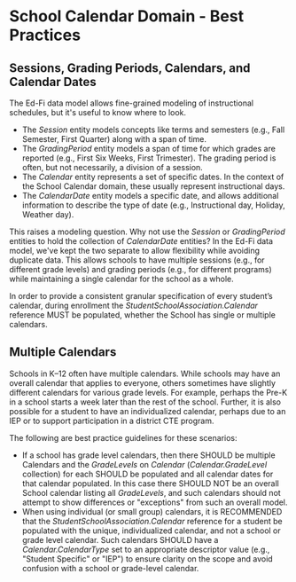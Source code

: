 # School Calendar Domain - Best Practices

## Sessions, Grading Periods, Calendars, and Calendar Dates

The Ed-Fi data model allows fine-grained modeling of instructional schedules,
but it's useful to know where to look.

* The _Session_ entity models concepts like terms and semesters (e.g., Fall
    Semester, First Quarter) along with a span of time.
* The _GradingPeriod_ entity models a span of time for which grades are
    reported (e.g., First Six Weeks, First Trimester). The grading period is
    often, but not necessarily, a division of a session.
* The _Calendar_ entity represents a set of specific dates. In the context of
    the School Calendar domain, these usually represent instructional days.
* The _CalendarDate_ entity models a specific date, and allows additional
    information to describe the type of date (e.g., Instructional day, Holiday,
    Weather day).

This raises a modeling question. Why not use the _Session_ or _GradingPeriod_
entities to hold the collection of _CalendarDate_ entities? In the Ed-Fi data
model, we've kept the two separate to allow flexibility while avoiding duplicate
data. This allows schools to have multiple sessions (e.g., for different grade
levels) and grading periods (e.g., for different programs) while maintaining a
single calendar for the school as a whole.

In order to provide a consistent granular specification of every student’s
calendar, during enrollment the _StudentSchoolAssociation.Calendar_ reference
MUST be populated, whether the School has single or multiple calendars.

## Multiple Calendars

Schools in K–12 often have multiple calendars. While schools may have an overall
calendar that applies to everyone, others sometimes have slightly different
calendars for various grade levels. For example, perhaps the Pre-K in a school
starts a week later than the rest of the school. Further, it is also possible
for a student to have an individualized calendar, perhaps due to an IEP or to
support participation in a district CTE program.

The following are best practice guidelines for these scenarios:

* If a school has grade level calendars, then there SHOULD be multiple
    Calendars and the _GradeLevels_ on _Calendar_ (_Calendar.GradeLevel_
    collection) for each SHOULD be populated and all calendar dates for that
    calendar populated. In this case there SHOULD NOT be an overall School
    calendar listing all _GradeLevels_, and such calendars should not attempt to
    show differences or "exceptions" from such an overall model.
* When using individual (or small group) calendars, it is RECOMMENDED that the
    _StudentSchoolAssociation.Calendar_ reference for a student be populated
    with the unique, individualized calendar, and not a school or grade level
    calendar. Such calendars SHOULD have a _Calendar.CalendarType_ set to an
    appropriate descriptor value (e.g., "Student Specific" or "IEP") to ensure
    clarity on the scope and avoid confusion with a school or grade-level
    calendar.
